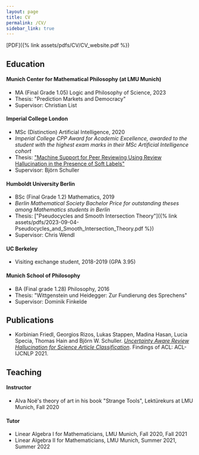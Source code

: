 ```yaml
---
layout: page
title: CV
permalink: /CV/
sidebar_link: true
---
```

[PDF]({% link assets/pdfs/CV/CV_website.pdf %})

## Education
#### Munich Center for Mathematical Philosophy (at LMU Munich)
- MA (Final Grade 1.05) Logic and Philosophy of Science, 2023
- Thesis: "Prediction Markets and Democracy"
- Supervisor: Christian List

#### Imperial College London
- MSc (Distinction) Artificial Intelligence, 2020
- *Imperial College CPP Award for Academic Excellence, awarded to the student with the highest exam marks in their MSc Artificial Intelligence cohort*
- Thesis: ["Machine Support for Peer Reviewing Using Review Hallucination in the Presence of Soft Labels"](https://aclanthology.org/2021.findings-acl.443/)
- Supervisor: Björn Schuller

#### Humboldt University Berlin
- BSc (Final Grade 1.2) Mathematics, 2019
- *Berlin Mathematical Society Bachelor Price for outstanding theses among Mathematics students in Berlin*
- Thesis: ["Pseudocycles and Smooth Intersection Theory"]({% link assets/pdfs/2023-09-04-Pseudocycles_and_Smooth_Intersection_Theory.pdf %})
- Supervisor: Chris Wendl

#### UC Berkeley
- Visiting exchange student, 2018-2019 (GPA 3.95)

#### Munich School of Philosophy
- BA (Final grade 1.28) Philosophy, 2016
- Thesis: "Wittgenstein und Heidegger: Zur Fundierung des Sprechens"
- Supervisor: Dominik Finkelde

## Publications
-  Korbinian Friedl, Georgios Rizos, Lukas Stappen, Madina Hasan, Lucia Specia, Thomas Hain and Björn W. Schuller. [*Uncertainty Aware Review Hallucination for Science Article Classification*](https://aclanthology.org/2021.findings-acl.443/). Findings of ACL: ACL-IJCNLP 2021.

## Teaching
#### Instructor
- Alva Noë's theory of art in his book "Strange Tools", Lektürekurs at LMU Munich, Fall 2020

#### Tutor
- Linear Algebra I for Mathematicians, LMU Munich, Fall 2020, Fall 2021
- Linear Algebra II for Mathematicians, LMU Munich, Summer 2021, Summer 2022



<!-- <object data="CV_website.pdf" width="100%" height="1000" type='application/pdf'/> -->